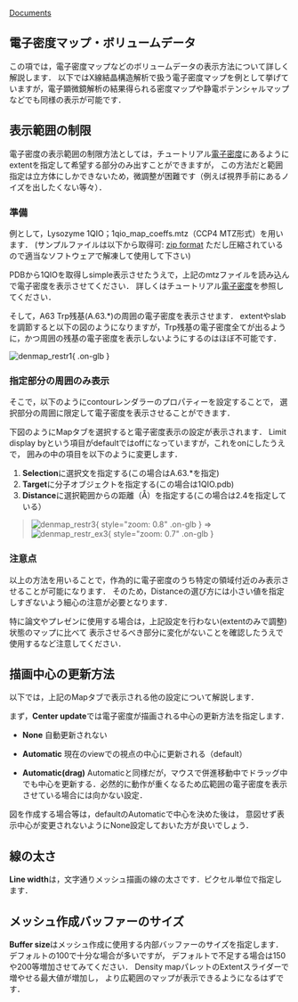 [Documents](../Documents)

## 電子密度マップ・ボリュームデータ
この項では，電子密度マップなどのボリュームデータの表示方法について詳しく解説します．
以下ではX線結晶構造解析で扱う電子密度マップを例として挙げていますが，電子顕微鏡解析の結果得られる密度マップや静電ポテンシャルマップなどでも同様の表示が可能です．

## 表示範囲の制限
電子密度の表示範囲の制限方法としては，チュートリアル[電子密度](../Documents/GUIのチュートリアル(CueMol2)/StepC2)にあるようにextentを指定して希望する部分のみ出すことができますが，
この方法だと範囲指定は立方体にしかできないため，微調整が困難です（例えば視界手前にあるノイズを出したくない等々）．

### 準備
例として，Lysozyme 1QIO；1qio_map_coeffs.mtz（CCP4 MTZ形式）を用います．
(サンプルファイルは以下から取得可:
[zip format](http://downloads.sourceforge.net/project/cuemol/sample-files/2.0.0/1qio_map_coeffs.zip)
ただし圧縮されているので適当なソフトウェアで解凍して使用して下さい)

PDBから1QIOを取得しsimple表示させたうえで，上記のmtzファイルを読み込んで電子密度を表示させてください．
詳しくはチュートリアル[電子密度](../Documents/GUIのチュートリアル(CueMol2)/StepC2)を参照してください．

そして，A63 Trp残基(A.63.*)の周囲の電子密度を表示させます．
extentやslabを調節すると以下の図のようになりますが，Trp残基の電子密度全てが出るように，かつ周囲の残基の電子密度を表示しないようにするのはほぼ不可能です．

![denmap_restr1](../assets/images/cuemol2/DensityMap/denmap_restr1.png){ .on-glb }


### 指定部分の周囲のみ表示
そこで，以下のようにcontourレンダラーのプロパティーを設定することで，
選択部分の周囲に限定して電子密度を表示させることができます．

下図のようにMapタブを選択すると電子密度表示の設定が表示されます．
Limit display byという項目がdefaultではoffになっていますが，これをonにしたうえで，
囲みの中の項目を以下のように変更します．
1.  **Selection**に選択文を指定する(この場合はA.63.*を指定)
1.  **Target**に分子オブジェクトを指定する(この場合は1QIO.pdb)
1.  **Distance**に選択範囲からの距離（Å）を指定する(この場合は2.4を指定している）


> ![denmap_restr3](../assets/images/cuemol2/DensityMap/denmap_restr3.png){ style="zoom: 0.8" .on-glb } ⇒ ![denmap_restr_ex3](../assets/images/cuemol2/DensityMap/denmap_restr_ex3.png){ style="zoom: 0.7" .on-glb }

### 注意点
以上の方法を用いることで，作為的に電子密度のうち特定の領域付近のみ表示させることが可能になります．
そのため，Distanceの選び方には小さい値を指定しすぎないよう細心の注意が必要となります．

特に論文やプレゼンに使用する場合は，上記設定を行わない(extentのみで調整)状態のマップに比べて
表示させるべき部分に変化がないことを確認したうえで使用するなど注意してください．

## 描画中心の更新方法
以下では，上記のMapタブで表示される他の設定について解説します．

まず，**Center update**では電子密度が描画される中心の更新方法を指定します．

-  **None** 自動更新されない

-  **Automatic** 現在のviewでの視点の中心に更新される（default）

-  **Automatic(drag)** Automaticと同様だが，マウスで併進移動中でドラッグ中でも中心を更新する．必然的に動作が重くなるため広範囲の電子密度を表示させている場合には向かない設定．

図を作成する場合等は，defaultのAutomaticで中心を決めた後は，
意図せず表示中心が変更されないようにNone設定しておいた方が良いでしょう．

## 線の太さ
**Line width**は，文字通りメッシュ描画の線の太さです．ピクセル単位で指定します．

## メッシュ作成バッファーのサイズ
**Buffer size**はメッシュ作成に使用する内部バッファーのサイズを指定します．
デフォルトの100で十分な場合が多いですが，
デフォルトで不足する場合は150や200等増加させてみてください．
Density mapパレットのExtentスライダーで増やせる最大値が増加し，
より広範囲のマップが表示できるようになるはずです．

